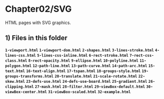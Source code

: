 # Chapter02/SVG

HTML pages with SVG graphics.

## 1) Files in this folder

__`1-viewport.html`__
__`1-viewport-dom.html`__
__`2-shapes.html`__
__`3-lines-stroke.html`__
__`4-lines-css.html`__
__`5-lines-css-inline.html`__
__`6-rect-stroke.html`__
__`7-rect-css-class.html`__
__`8-rect-opacity.html`__
__`9-ellipse.html`__
__`10-polyline.html`__
__`11-polygon.html`__
__`12-path-line.html`__
__`13-path-curve.html`__
__`14-path-arc.html`__
__`15-text.html`__
__`16-text-align.html`__
__`17-tspan.html`__
__`18-groups-style.html`__
__`19-groups-transforms.html`__
__`20-translate.html`__
__`21-scale-rotate.html`__
__`22-skew.html`__
__`23-defs-use.html`__
__`24-defs-use-board.html`__
__`25-gradient.html`__
__`26-clipping.html`__
__`27-mask.html`__
__`28-filter.html`__
__`29-viewBox-default.html`__
__`30-viewBox-center.html`__
__`31-viewBox-scaled.html`__
__`32-example.html`__
